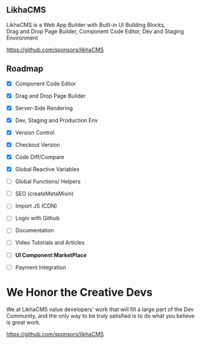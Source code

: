 ## LikhaCMS
LikhaCMS is a Web App Builder with Built-in UI Building Blocks,  
Drag and Drop Page Builder, Component Code Editor, Dev and Staging Environment

https://github.com/sponsors/likhaCMS

## Roadmap
 - [x] Component Code Editor
 - [x] Drag and Drop Page Builder 
 - [x] Server-Side Rendering
 - [x] Dev, Staging and Production Env
 - [x] Version Control
 - [x] Checkout Version
 - [x] Code Diff/Compare
 - [x] Global Reactive Variables
 - [ ] Global Functions/ Helpers
 - [ ] SEO (createMetaMixin)
 - [ ] Import JS (CDN)
 - [ ] Login with Github
 - [ ] Documentation
 - [ ] Video Tutorials and Articles
 - [ ] **UI Component MarketPlace**
 - [ ] Payment Integration


# **We Honor the Creative Devs**
We at LikhaCMS value developers' work that will fill a large part of the Dev Community, and the only way to be truly satisfied is to do what you believe is great work.

https://github.com/sponsors/likhaCMS
